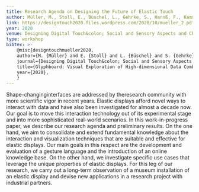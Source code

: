 ```yaml
---
title: Research Agenda on Designing the Future of Elastic Touch
author: Müller, M., Stoll, E., Büschel, L., Gehrke, S., Hannß, F., Kammer, D.
link: https://designtouch2020.files.wordpress.com/2020/10/mueller_2.pdf
year: 2020
venue: Designing Digital Touch&colon; Social and Sensory Aspects and Challenges. Workshop at EuroHaptics 2020, Leiden, Netherlands
type: workshop
bibtex: >-
    @misc{designtouchmueller2020, 
    author={M. {Müller} and E. {Stoll} and L. {Büschel} and S. {Gehrke} and F. {Hannss} and D. {Kammer}}, 
    journal={Designing Digital Touch&colon; Social and Sensory Aspects and Challenges. Workshop at EuroHaptics 2020, Leiden, Netherlands}, 
    title={Glyphboard: Visual Exploration of High-dimensional Data Combining Glyphs with Dimensionality Reduction}, 
    year={2020},
    }
---
```

Shape-changinginterfaces are addressed by theresearch community with more scientific vigor in recent years. Elastic displays afford novel ways to interact with data and have also been investigated for almost a decade now. Our goal is to move this interaction technology out of its experimental stage and into more sophisticated real-world scenarios. In this work-in-progress paper, we describe our research agenda and preliminary results. On the one hand, we aim to consolidate and extend fundamental knowledge about the interaction and visualization techniques that are suitable and effective for elastic displays. Our main goals in this respect are the development and evaluation of a gesture language and the introduction of an online knowledge base. On the other hand, we investigate specific use cases that leverage the unique properties of elastic displays. For this leg of our research, we carry out a long-term observation of a museum installation of an elastic display and devise new applications in a research project with industrial partners.
